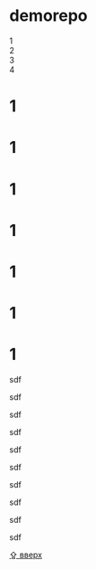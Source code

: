 <a name="top"></a>

# demorepo
1  
2  
3  
4


# 1

# 1

# 1

# 1


# 1

# 1


# 1
sdf

sdf

sdf

sdf

sdf

sdf

sdf

sdf

sdf

sdf

[⇪ вверх](#top)
